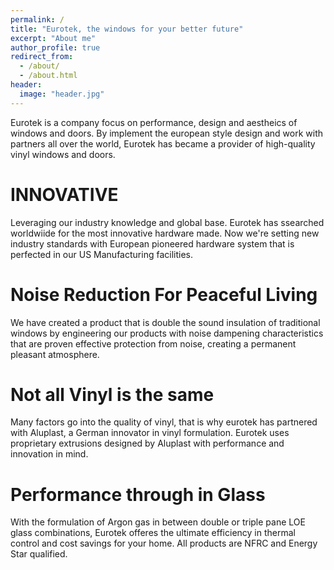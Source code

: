 ```yaml
---
permalink: /
title: "Eurotek, the windows for your better future"
excerpt: "About me"
author_profile: true
redirect_from:
  - /about/
  - /about.html
header:
  image: "header.jpg"
---
```

Eurotek is a company focus on performance, design and aestheics of windows and doors. By implement the european style design and work with partners all over the world, Eurotek has became a provider of high-quality vinyl windows and doors.

INNOVATIVE
======
Leveraging our industry knowledge and global base. Eurotek has ssearched worldwiide for the most innovative hardware made. Now we're setting new industry standards with European pioneered hardware system that is perfected in our US Manufacturing facilities.


Noise Reduction For Peaceful Living
======
We have created a product that is double the sound insulation of traditional windows by engineering our products with noise dampening characteristics that are proven effective protection from noise, creating a permanent pleasant atmosphere.


Not all Vinyl is the same
======
Many factors go into the quality of vinyl, that is why eurotek has partnered with Aluplast, a German innovator in vinyl formulation. Eurotek uses proprietary extrusions designed by Aluplast with performance and innovation in mind.

Performance through in Glass
======
With the formulation of Argon gas in between double or triple pane LOE glass combinations, Eurotek offeres the ultimate efficiency in thermal control and cost savings for your home. All products are NFRC and Energy Star qualified.
